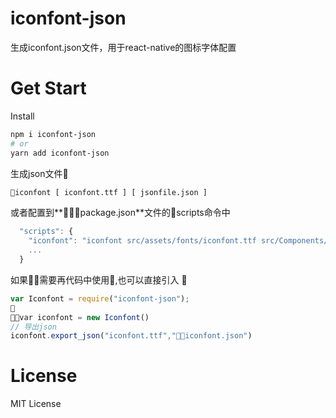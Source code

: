 # iconfont-json
生成iconfont.json文件，用于react-native的图标字体配置

# Get Start
Install 
```sh
npm i iconfont-json
# or
yarn add iconfont-json
```


生成json文件

```sh
iconfont [ iconfont.ttf ] [ jsonfile.json ]
```

或者配置到**package.json**文件的scripts命令中

```javascript
  "scripts": {
    "iconfont": "iconfont src/assets/fonts/iconfont.ttf src/Components/IconFont/iconfont.json",
    ...
  }
```

如果需要再代码中使用,也可以直接引入

```javascript
var Iconfont = require("iconfont-json");

var iconfont = new Iconfont()
// 导出json
iconfont.export_json("iconfont.ttf","iconfont.json")
```


# License
MIT License